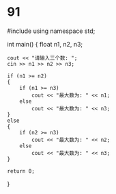 # 91
#include <iostream>
using namespace std;
 
int main()
{
    float n1, n2, n3;
 
    cout << "请输入三个数: ";
    cin >> n1 >> n2 >> n3;
 
    if (n1 >= n2)
    {
        if (n1 >= n3)
            cout << "最大数为: " << n1;
        else
            cout << "最大数为: " << n3;
    }
    else
    {
        if (n2 >= n3)
            cout << "最大数为: " << n2;
        else
            cout << "最大数为: " << n3;
    }
 
    return 0;
}
